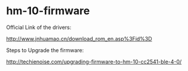 # hm-10-firmware

Official Link of the drivers:

http://www.jnhuamao.cn/download_rom_en.asp%3Fid%3D

Steps to Upgrade the firmware:

http://techienoise.com/upgrading-firmware-to-hm-10-cc2541-ble-4-0/
